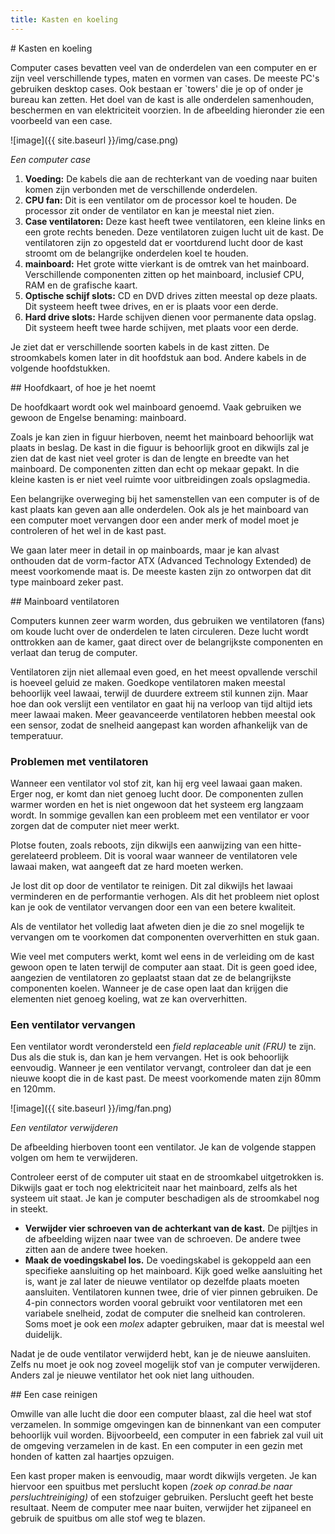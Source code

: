 ```yaml
---
title: Kasten en koeling
---
```


<div class="header1" id="top" markdown = "1"># Kasten en koeling
</div>

Computer cases bevatten veel van de onderdelen van een computer en er zijn veel verschillende types, maten en vormen van cases. De meeste PC's gebruiken desktop cases. Ook bestaan er `towers' die je op of onder je bureau kan zetten. Het doel van de kast is alle onderdelen samenhouden, beschermen en van elektriciteit voorzien. In de afbeelding hieronder zie een voorbeeld van een case.

![image]({{ site.baseurl }}/img/case.png)

*Een computer case*

1. __Voeding:__ De kabels die aan de rechterkant van de voeding naar buiten komen zijn verbonden met de verschillende onderdelen.
2. __CPU fan:__ Dit is een ventilator om de processor koel te houden. De processor zit onder de ventilator en kan je meestal niet zien.
3. __Case ventilatoren:__ Deze kast heeft twee ventilatoren, een kleine links en een grote rechts beneden. Deze ventilatoren zuigen lucht uit de kast. De ventilatoren zijn zo opgesteld dat er voortdurend lucht door de kast stroomt om de belangrijke onderdelen koel te houden.
4. __mainboard:__ Het grote witte vierkant is de omtrek van het mainboard. Verschillende componenten zitten op het mainboard, inclusief CPU, RAM en de grafische kaart.
5. __Optische schijf slots:__ CD en DVD drives zitten meestal op deze plaats. Dit systeem heeft twee drives, en er is plaats voor een derde.
6. __Hard drive slots:__ Harde schijven dienen voor permanente data opslag. Dit systeem heeft twee harde schijven, met plaats voor een derde.

Je ziet dat er verschillende soorten kabels in de kast zitten. De stroomkabels komen later in dit hoofdstuk aan bod. Andere kabels in de volgende hoofdstukken.

<div class="header2" markdown = "1">## Hoofdkaart, of hoe je het noemt
</div>

De hoofdkaart wordt ook wel mainboard genoemd. Vaak gebruiken we gewoon de Engelse benaming: mainboard.

Zoals je kan zien in figuur hierboven, neemt het mainboard behoorlijk wat plaats in beslag. De kast in die figuur is behoorlijk groot en dikwijls zal je zien dat de kast niet veel groter is dan de lengte en breedte van het mainboard. De componenten zitten dan echt op mekaar gepakt. In die kleine kasten is er niet veel ruimte voor uitbreidingen zoals opslagmedia.

Een belangrijke overweging bij het samenstellen van een computer is of de kast plaats kan geven aan alle onderdelen. Ook als je het mainboard van een computer moet vervangen door een ander merk of model moet je controleren of het wel in de kast past.

We gaan later meer in detail in op mainboards, maar je kan alvast onthouden dat de vorm-factor ATX (Advanced Technology Extended) de meest voorkomende maat is. De meeste kasten zijn zo ontworpen dat dit type mainboard zeker past.

<div class="header2" markdown = "1">## Mainboard ventilatoren
</div>

Computers kunnen zeer warm worden, dus gebruiken we ventilatoren (fans) om koude lucht over de onderdelen te laten circuleren. Deze lucht wordt onttrokken aan de kamer, gaat direct over de belangrijkste componenten en verlaat dan terug de computer.

Ventilatoren zijn niet allemaal even goed, en het meest opvallende verschil is hoeveel geluid ze maken. Goedkope ventilatoren maken meestal behoorlijk veel lawaai, terwijl de duurdere extreem stil kunnen zijn. Maar hoe dan ook verslijt een ventilator en gaat hij na verloop van tijd altijd iets meer lawaai maken. Meer geavanceerde ventilatoren hebben meestal ook een sensor, zodat de snelheid aangepast kan worden afhankelijk van de temperatuur.

### Problemen met ventilatoren

Wanneer een ventilator vol stof zit, kan hij erg veel lawaai gaan maken. Erger nog, er komt dan niet genoeg lucht door. De componenten zullen warmer worden en het is niet ongewoon dat het systeem erg langzaam wordt. In sommige gevallen kan een probleem met een ventilator er voor zorgen dat de computer niet meer werkt.

<div class="note protip"><p>
Plotse fouten, zoals reboots, zijn dikwijls een aanwijzing van een hitte-gerelateerd probleem. Dit is vooral waar wanneer de ventilatoren vele lawaai maken, wat aangeeft dat ze hard moeten werken.
</p></div>

Je lost dit op door de ventilator te reinigen. Dit zal dikwijls het lawaai verminderen en de performantie verhogen. Als dit het probleem niet oplost kan je ook de ventilator vervangen door een van een betere kwaliteit.

Als de ventilator het volledig laat afweten dien je die zo snel mogelijk te vervangen om te voorkomen dat componenten oververhitten en stuk gaan.

Wie veel met computers werkt, komt wel eens in de verleiding om de kast gewoon open te laten terwijl de computer aan staat. Dit is geen goed idee, aangezien de ventilatoren zo geplaatst staan dat ze de belangrijkste componenten koelen. Wanneer je de case open laat dan krijgen die elementen niet genoeg koeling, wat ze kan oververhitten.

### Een ventilator vervangen

Een ventilator wordt verondersteld een *field replaceable unit (FRU)* te zijn. Dus als die stuk is, dan kan je hem vervangen. Het is ook behoorlijk eenvoudig. Wanneer je een ventilator vervangt, controleer dan dat je een nieuwe koopt die in de kast past. De meest voorkomende maten zijn 80mm en 120mm.

![image]({{ site.baseurl }}/img/fan.png)

*Een ventilator verwijderen*

De afbeelding hierboven toont een ventilator. Je kan de volgende stappen volgen om hem te verwijderen.

<div class="note opmerking"><p>
Controleer eerst of de computer uit staat en de stroomkabel uitgetrokken is. Dikwijls gaat er toch nog elektriciteit naar het mainboard, zelfs als het systeem uit staat. Je kan je computer beschadigen als de stroomkabel nog in steekt.
</p></div>

* __Verwijder vier schroeven van de achterkant van de kast.__ De pijltjes in de afbeelding wijzen naar twee van de schroeven. De andere twee zitten aan de andere twee hoeken.
* __Maak de voedingskabel los.__ De voedingskabel is gekoppeld aan een specifieke aansluiting op het mainboard. Kijk goed welke aansluiting het is, want je zal later de nieuwe ventilator op dezelfde plaats moeten aansluiten. Ventilatoren kunnen twee, drie of vier pinnen gebruiken. De 4-pin connectors worden vooral gebruikt voor ventilatoren met een variabele snelheid, zodat de computer die snelheid kan controleren. Soms moet je ook een *molex* adapter gebruiken, maar dat is meestal wel duidelijk. 

Nadat je de oude ventilator verwijderd hebt, kan je de nieuwe aansluiten. Zelfs nu moet je ook nog zoveel mogelijk stof van je computer verwijderen. Anders zal je nieuwe ventilator het ook niet lang uithouden.

<div class="header2" markdown = "1">##  Een case reinigen
</div>

Omwille van alle lucht die door een computer blaast, zal die heel wat stof verzamelen. In sommige omgevingen kan de binnenkant van een computer behoorlijk vuil worden. Bijvoorbeeld, een computer in een fabriek zal vuil uit de omgeving verzamelen in de kast. En een computer in een gezin met honden of katten zal haartjes opzuigen.

Een kast proper maken is eenvoudig, maar wordt dikwijls vergeten. Je kan hiervoor een spuitbus met perslucht kopen *(zoek op conrad.be naar persluchtreiniging)* of een stofzuiger gebruiken. Perslucht geeft het beste resultaat. Neem de computer mee naar buiten, verwijder het zijpaneel en gebruik de spuitbus om alle stof weg te blazen.
